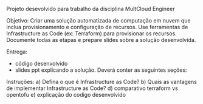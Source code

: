Projeto desevolvido para trabalho da disciplina MultCloud Engineer

Objetivo: Criar uma solução automatizada de computação em nuvem que inclua provisionamento e configuração de recursos. Use ferramentas de Infrastructure as Code (ex: Terraform) para provisionar os recursos. Documente todas as etapas e prepare slides sobre a solução desenvolvida.

Entrega:
- código desenvolvido
- slides ppt explicando a solução. Deverá conter as seguintes seções:

Instruções:
a) Defina o que é Infrastructure as Code?
b) Quais as vantagens de implementar Infrastructure as Code?
d) comparativo terraform vs opentofu
e) explicação do codigo desenvolvido
